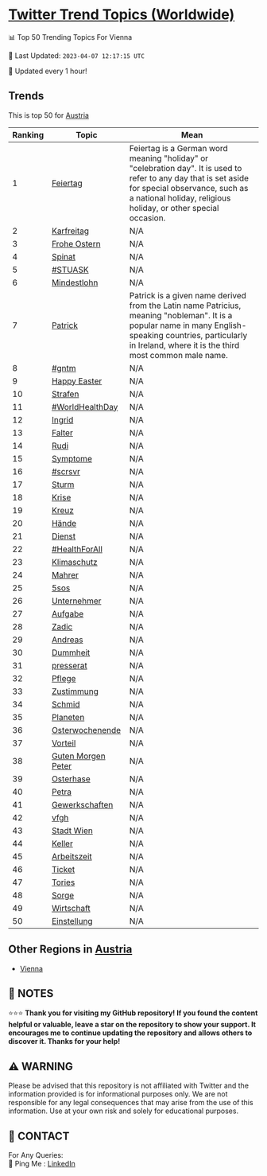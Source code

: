[Twitter Trend Topics (Worldwide)](https://github.com/ErcinDedeoglu/Twitter-Trend-Topics)
==========


📊 Top 50 Trending Topics For Vienna

📆 Last Updated: `2023-04-07 12:17:15 UTC`

🔧 Updated every 1 hour!


## Trends

This is top 50 for [Austria](</Austria>)

| Ranking | Topic | Mean |
| ------- | ------------ | ------------ |
| 1 | [Feiertag](http://twitter.com/search?q=Feiertag) | Feiertag is a German word meaning "holiday" or "celebration day". It is used to refer to any day that is set aside for special observance, such as a national holiday, religious holiday, or other special occasion. |
| 2 | [Karfreitag](http://twitter.com/search?q=Karfreitag) | N/A |
| 3 | [Frohe Ostern](http://twitter.com/search?q=Frohe+Ostern) | N/A |
| 4 | [Spinat](http://twitter.com/search?q=Spinat) | N/A |
| 5 | [#STUASK](http://twitter.com/search?q=%23STUASK) | N/A |
| 6 | [Mindestlohn](http://twitter.com/search?q=Mindestlohn) | N/A |
| 7 | [Patrick](http://twitter.com/search?q=Patrick) | Patrick is a given name derived from the Latin name Patricius, meaning "nobleman". It is a popular name in many English-speaking countries, particularly in Ireland, where it is the third most common male name. |
| 8 | [#gntm](http://twitter.com/search?q=%23gntm) | N/A |
| 9 | [Happy Easter](http://twitter.com/search?q=Happy+Easter) | N/A |
| 10 | [Strafen](http://twitter.com/search?q=Strafen) | N/A |
| 11 | [#WorldHealthDay](http://twitter.com/search?q=%23WorldHealthDay) | N/A |
| 12 | [Ingrid](http://twitter.com/search?q=Ingrid) | N/A |
| 13 | [Falter](http://twitter.com/search?q=Falter) | N/A |
| 14 | [Rudi](http://twitter.com/search?q=Rudi) | N/A |
| 15 | [Symptome](http://twitter.com/search?q=Symptome) | N/A |
| 16 | [#scrsvr](http://twitter.com/search?q=%23scrsvr) | N/A |
| 17 | [Sturm](http://twitter.com/search?q=Sturm) | N/A |
| 18 | [Krise](http://twitter.com/search?q=Krise) | N/A |
| 19 | [Kreuz](http://twitter.com/search?q=Kreuz) | N/A |
| 20 | [Hände](http://twitter.com/search?q=H%c3%a4nde) | N/A |
| 21 | [Dienst](http://twitter.com/search?q=Dienst) | N/A |
| 22 | [#HealthForAll](http://twitter.com/search?q=%23HealthForAll) | N/A |
| 23 | [Klimaschutz](http://twitter.com/search?q=Klimaschutz) | N/A |
| 24 | [Mahrer](http://twitter.com/search?q=Mahrer) | N/A |
| 25 | [5sos](http://twitter.com/search?q=5sos) | N/A |
| 26 | [Unternehmer](http://twitter.com/search?q=Unternehmer) | N/A |
| 27 | [Aufgabe](http://twitter.com/search?q=Aufgabe) | N/A |
| 28 | [Zadic](http://twitter.com/search?q=Zadic) | N/A |
| 29 | [Andreas](http://twitter.com/search?q=Andreas) | N/A |
| 30 | [Dummheit](http://twitter.com/search?q=Dummheit) | N/A |
| 31 | [presserat](http://twitter.com/search?q=presserat) | N/A |
| 32 | [Pflege](http://twitter.com/search?q=Pflege) | N/A |
| 33 | [Zustimmung](http://twitter.com/search?q=Zustimmung) | N/A |
| 34 | [Schmid](http://twitter.com/search?q=Schmid) | N/A |
| 35 | [Planeten](http://twitter.com/search?q=Planeten) | N/A |
| 36 | [Osterwochenende](http://twitter.com/search?q=Osterwochenende) | N/A |
| 37 | [Vorteil](http://twitter.com/search?q=Vorteil) | N/A |
| 38 | [Guten Morgen Peter](http://twitter.com/search?q=Guten+Morgen+Peter) | N/A |
| 39 | [Osterhase](http://twitter.com/search?q=Osterhase) | N/A |
| 40 | [Petra](http://twitter.com/search?q=Petra) | N/A |
| 41 | [Gewerkschaften](http://twitter.com/search?q=Gewerkschaften) | N/A |
| 42 | [vfgh](http://twitter.com/search?q=vfgh) | N/A |
| 43 | [Stadt Wien](http://twitter.com/search?q=Stadt+Wien) | N/A |
| 44 | [Keller](http://twitter.com/search?q=Keller) | N/A |
| 45 | [Arbeitszeit](http://twitter.com/search?q=Arbeitszeit) | N/A |
| 46 | [Ticket](http://twitter.com/search?q=Ticket) | N/A |
| 47 | [Tories](http://twitter.com/search?q=Tories) | N/A |
| 48 | [Sorge](http://twitter.com/search?q=Sorge) | N/A |
| 49 | [Wirtschaft](http://twitter.com/search?q=Wirtschaft) | N/A |
| 50 | [Einstellung](http://twitter.com/search?q=Einstellung) | N/A |



## Other Regions in [Austria](</Austria>)

* [Vienna](</Austria/Vienna.md>)



## 📝 NOTES

⭐⭐⭐ **Thank you for visiting my GitHub repository! If you found the content helpful or valuable, leave a star on the repository to show your support. It encourages me to continue updating the repository and allows others to discover it. Thanks for your help!**


## ⚠️ WARNING

Please be advised that this repository is not affiliated with Twitter and the information provided is for informational purposes only. We are not responsible for any legal consequences that may arise from the use of this information. Use at your own risk and solely for educational purposes.


## 📨 CONTACT

 For Any Queries:  
            🏓 Ping Me : [LinkedIn](https://www.linkedin.com/in/ercindedeoglu/)
